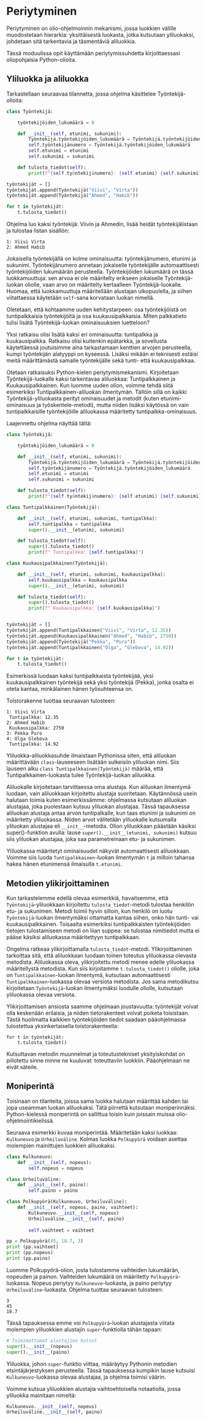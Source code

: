 # Periytyminen

Periytyminen on olio-ohjelmoinnin mekanismi, jossa luokkien välille muodostetaan hierarkia: yksittäisestä
luokasta, jotka kutsutaan yliluokaksi, johdetaan sitä tarkentavia ja täsmentäviä aliluokkia.

Tässä moduulissa opit käyttämään periytymissuhdetta kirjoittaessasi oliopohjaisia Python-olioita.

## Yliluokka ja aliluokka

Tarkastellaan seuraavaa tilannetta, jossa ohjelma käsittelee Työntekijä-olioita:

```python
class Työntekijä:

    työntekijöiden_lukumäärä = 0

    def __init__(self, etunimi, sukunimi):
        Työntekijä.työntekijöiden_lukumäärä = Työntekijä.työntekijöiden_lukumäärä + 1
        self.työntekijänumero = Työntekijä.työntekijöiden_lukumäärä
        self.etunimi = etunimi
        self.sukunimi = sukunimi

    def tulosta_tiedot(self):
        print(f"{self.työntekijänumero}: {self.etunimi} {self.sukunimi}")

työntekijät = []
työntekijät.append(Työntekijä("Viivi", "Virta"))
työntekijät.append(Työntekijä("Ahmed", "Habib"))

for t in työntekijät:
    t.tulosta_tiedot()
```

Ohjelma luo kaksi työntekijä: Viivin ja Ahmedin, lisää heidät työntekijälistaan ja tulostaa listan sisällön:

``` monospace
1: Viivi Virta
2: Ahmed Habib
```

Jokaisella työntekijällä on kolme ominaisuutta: työntekijänumero, etunimi ja sukunimi. Työntekijänumero annetaan
jokaiselle työntekijälle automaattisesti työntekijöiden lukumäärän perusteella. Työntekijöiden lukumäärä on
tässä luokkamuuttuja: sen arvoa ei ole määritelty erikseen jokaiselle Työntekijä-luokan oliolle, vaan
arvo on määritelty kertaalleen Työntekijä-luokalle. Huomaa, että luokkamuuttuja määritellään alustajan ulkopuolella,
ja siihen viitattaessa käytetään `self`-sana korvataan luokan nimellä.


Oletetaan, että kohtaamme uuden kehitystarpeen: osa työntekijöistä on tuntipalkkaisia työntekijöitä
ja osa kuukausipalkkaisia. Miten palkkatieto tulisi lisätä Työntekijä-luokan ominaisuuksien luetteloon?

Yksi ratkaisu olisi lisätä kaksi eri ominaisuutta: tuntipalkka ja kuukausipalkka. Ratkaisu olisi
kuitenkin epätarkka, ja sovellusta käytettäessä joutuisimme aina tarkastamaan kenttien arvojen perusteella,
kumpi työntekijän alatyyppi on kyseessä. Lisäksi mikään ei teknisesti estäisi meitä määrittämästä
samalle työntekijälle sekä tunti- että kuukausipalkkaa.

Otetaan ratkaisuksi Python-kielen periytymismekanismi.
Kirjoitetaan Työntekijä-luokalle kaksi tarkentavaa aliluokkaa:
Tuntipalkkainen ja Kuukausipalkkainen. Kun luomme uuden olion, voimme tehdä siitä esimerkiksi Tuntipalkkainen-aliluokan
ilmentymän. Tällöin sillä on kaikki Työntekijä-yliluokasta perityt ominaisuudet ja metodit (kuten etunimi-ominaisuus
ja työskentele-metodi), mutta niiden lisäksi käytössä on vain tuntipalkkaisille työntekijöille aliluokassa määritetty
tuntipalkka-ominaisuus.

Laajennettu ohjelma näyttää tältä:

```python
class Työntekijä:

    työntekijöiden_lukumäärä = 0

    def __init__(self, etunimi, sukunimi):
        Työntekijä.työntekijöiden_lukumäärä = Työntekijä.työntekijöiden_lukumäärä + 1
        self.työntekijänumero = Työntekijä.työntekijöiden_lukumäärä
        self.etunimi = etunimi
        self.sukunimi = sukunimi

    def tulosta_tiedot(self):
        print(f"{self.työntekijänumero}: {self.etunimi} {self.sukunimi}")

class Tuntipalkkainen(Työntekijä):

    def __init__(self, etunimi, sukunimi, tuntipalkka):
        self.tuntipalkka = tuntipalkka
        super().__init__(etunimi, sukunimi)

    def tulosta_tiedot(self):
        super().tulosta_tiedot()
        print(f" Tuntipalkka: {self.tuntipalkka}")

class Kuukausipalkkainen(Työntekijä):

    def __init__(self, etunimi, sukunimi, kuukausipalkka):
        self.kuukausipalkka = kuukausipalkka
        super().__init__(etunimi, sukunimi)

    def tulosta_tiedot(self):
        super().tulosta_tiedot()
        print(f" Kuukausipalkka: {self.kuukausipalkka}")


työntekijät = []
työntekijät.append(Tuntipalkkainen("Viivi", "Virta", 12.35))
työntekijät.append(Kuukausipalkkainen("Ahmed", "Habib", 2750))
työntekijät.append(Työntekijä("Pekka", "Puro"))
työntekijät.append(Tuntipalkkainen("Olga", "Glebova", 14.92))

for t in työntekijät:
    t.tulosta_tiedot()

```

Esimerkissä luodaan kaksi tuntipalkkaista työntekijää, yksi kuukausipalkkainen työntekijä sekä yksi työntekijä (Pekka), jonka
osalta ei oteta kantaa, minkälainen hänen työsuhteensa on.

Toistorakenne tuottaa seuraavan tulosteen:
```monospace
1: Viivi Virta
 Tuntipalkka: 12.35
2: Ahmed Habib
 Kuukausipalkka: 2750
3: Pekka Puro
4: Olga Glebova
 Tuntipalkka: 14.92
```


Yliluokka-aliluokkasuhde ilmaistaan Pythonissa siten, että aliluokan määrittävään `class`-lauseeseen
lisätään sulkeisiin yliluokan nimi. Siis lauseen alku `class Tuntipalkkainen(Työntekijä)` määrää,
että Tuntipalkkainen-luokasta tulee Työntekijä-luokan aliluokka.

Aliluokalle kirjoitetaan tarvittaessa oma alustaja. Kun aliluokan ilmentymä luodaan, vain aliluokkaan
kirjoitettu alustaja suoritetaan. Käytännössä usein halutaan toimia kuten esimerkissämme: ohjelmassa kutsutaan
aliluokan alustajaa, joka puolestaan kutsuu yliluokan alustajaa. Tässä tapauksessa aliluokan alustaja
antaa arvon tuntipalkalle, kun taas etunimi ja sukunimi on määritetty yliluokassa. Niiden arvot välitetään
yliluokalle kutsumalla yliluokan alustajaa eli `__init__`-metodia. Olion yliluokkaan päästään käsiksi
super()-funktion avulla: lause `super().__init__(etunimi, sukunimi)` kutsuu siis yliluokan alustajaa,
joka saa parametreinaan etu- ja sukunimen.

Yliluokassa määritetyt ominaisuudet näkyvät automaattisesti aliluokkaan. Voimme siis luoda `Tuntipalkkainen`-luokan ilmentymän
`t` ja milloin tahansa hakea hänen etunimensä ilmaisulla `t.etunimi`.

## Metodien ylikirjoittaminen

Kun tarkastelemme edellä olevaa esimerkkiä, havaitsemme, että `Työntekijä`-yliluokkaan kirjoitettu `tulosta_tiedot`-metodi 
tulostaa henkilön etu- ja sukunimen. Metodi toimii hyvin silloin, kun henkilö on luotu `Työntekijä`-luokan
ilmentymäksi ottamatta kantaa siihen, onko hän tunti- vai kuukausipalkkainen. Toisaalta esimerkiksi tuntipalkkaisten
työntekijöiden tietojen tulostamiseen metodi on liian suppea: se tulostaa nimitiedot mutta ei pääse käsiksi
aliluokassa määritettyyn tuntipalkkaan.

Ongelma ratkeaa ylikirjoittamalla `tulosta_tiedot`-metodi. Ylikirjoittaminen tarkoittaa sitä, että aliluokkaan
luodaan toinen toteutus yliluokassa olevasta metodista. Aliluokassa oleva, ylikirjoitettu metodi menee edelle
yliluokassa määritellystä metodista. Kun siis kirjoitamme `t.tulosta_tiedot()` oliolle, joka on
`Tuntipalkkainen`-luokan ilmentymä, kutsutaan automaattisesti `Tuntipalkkainen`-luokassa olevaa versiota metodista.
Jos sama metodikutsu kirjoitetaan `Työntekijä`-luokan ilmentymäksi luodulle oliolle, kutsutaan yliluokassa
olevaa versiota.

Ylikirjoittamisen ansiosta saamme ohjelmaan joustavuutta: työntekijät voivat olla keskenään erilaisia, ja niiden
tietorakenteet voivat poiketa toisistaan. Tästä huolimatta kaikkien työntekijöiden tiedot saadaan pääohjelmassa
tulostettua yksinkertaisella toistorakenteella:

```
for t in työntekijät:
    t.tulosta_tiedot()
```

Kutsuttavan metodin muunnelmat ja toteutustekniset yksityiskohdat on piilotettu sinne minne ne kuuluvat: toteuttaviin luokkiin.
Pääohjelmaan ne eivät säteile.

## Moniperintä

Toisinaan on tilanteita, joissa sama luokka halutaan määrittää kahden tai jopa useamman luokan aliluokaksi.
Tätä piirrettä kutsutaan moniperinnäksi. Python-kielessä moniperintä on sallittua toisin kuin joissain
muissa olio-ohjelmointikielissä.

Seuraava esimerkki kuvaa moniperintää. Määritetään kaksi luokkaa: `Kulkuneuvo` ja `Urheiluväline`. Kolmas luokka `Polkupyörä` voidaan
asettaa molempien mainittujen luokkien aliluokaksi.

```python
class Kulkuneuvo:
    def __init__(self, nopeus):
        self.nopeus = nopeus

class Urheiluväline:
    def __init__(self, paino):
        self.paino = paino

class Polkupyörä(Kulkuneuvo, Urheiluväline):
    def __init__(self, nopeus, paino, vaihteet):
        Kulkuneuvo.__init__(self, nopeus)
        Urheiluväline.__init__(self, paino)
        
        self.vaihteet = vaihteet

pp = Polkupyörä(45, 18.7, 3)
print (pp.vaihteet)
print (pp.nopeus)
print (pp.paino)
```

Luomme Polkupyörä-olion, josta tulostamme vaihteiden lukumäärän, nopeuden ja painon. Vaihteiden lukumäärä on määritetty 
`Polkupyörä`-luokassa. Nopeus periytyy `Kulkuneuvo`-luokasta, ja paino periytyy `Urheiluväline`-luokasta. Ohjelma tuottaa seuraavan tulosteen:
```monospace
3
45
18.7
```


Tässä tapauksessa emme voi `Polkupyörä`-luokan alustajasta viitata molempien yliluokkien alustajin
`super`-funktiolla tähän tapaan:

```python
# Toimimattomat alustajien kutsut
super().__init__(nopeus)
super().__init__(paino)
```
Yliluokka, johon `super`-funktio viittaa, määräytyy Pythonin metodien etsintäjärjestyksen perusteella. Tässä tapauksessa
kumpikin lause kutsuisi `Kulkuneuvo`-luokassa olevaa alustajaa, ja ohjelma toimisi väärin.

Voimme kutsua yliluokkien alustajia vaihtoehtoisella notaatiolla, jossa yliluokka mainitaan nimeltä:

```python
Kulkuneuvo.__init__(self, nopeus)
Urheiluväline.__init__(self, paino)
```
